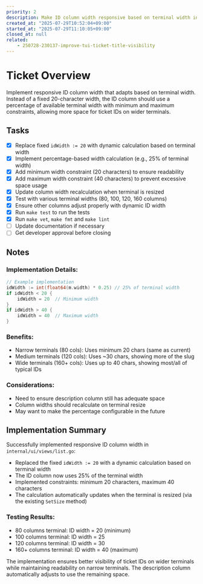 ```yaml
---
priority: 2
description: Make ID column width responsive based on terminal width in TUI list view
created_at: "2025-07-29T10:52:04+09:00"
started_at: "2025-07-29T11:10:05+09:00"
closed_at: null
related:
    - 250728-230137-improve-tui-ticket-title-visibility
---
```


# Ticket Overview

Implement responsive ID column width that adapts based on terminal width. Instead of a fixed 20-character width, the ID column should use a percentage of available terminal width with minimum and maximum constraints, allowing more space for ticket IDs on wider terminals.

## Tasks
- [x] Replace fixed `idWidth := 20` with dynamic calculation based on terminal width
- [x] Implement percentage-based width calculation (e.g., 25% of terminal width)
- [x] Add minimum width constraint (20 characters) to ensure readability
- [x] Add maximum width constraint (40 characters) to prevent excessive space usage
- [x] Update column width recalculation when terminal is resized
- [x] Test with various terminal widths (80, 100, 120, 160 columns)
- [x] Ensure other columns adjust properly with dynamic ID width
- [x] Run `make test` to run the tests
- [x] Run `make vet`, `make fmt` and `make lint`
- [ ] Update documentation if necessary
- [ ] Get developer approval before closing

## Notes

### Implementation Details:
```go
// Example implementation
idWidth := int(float64(m.width) * 0.25) // 25% of terminal width
if idWidth < 20 { 
    idWidth = 20  // Minimum width
}
if idWidth > 40 { 
    idWidth = 40  // Maximum width
}
```

### Benefits:
- Narrow terminals (80 cols): Uses minimum 20 chars (same as current)
- Medium terminals (120 cols): Uses ~30 chars, showing more of the slug
- Wide terminals (160+ cols): Uses up to 40 chars, showing most/all of typical IDs

### Considerations:
- Need to ensure description column still has adequate space
- Column widths should recalculate on terminal resize
- May want to make the percentage configurable in the future

## Implementation Summary

Successfully implemented responsive ID column width in `internal/ui/views/list.go`:

- Replaced the fixed `idWidth := 20` with a dynamic calculation based on terminal width
- The ID column now uses 25% of the terminal width
- Implemented constraints: minimum 20 characters, maximum 40 characters
- The calculation automatically updates when the terminal is resized (via the existing `SetSize` method)

### Testing Results:
- 80 columns terminal: ID width = 20 (minimum)
- 100 columns terminal: ID width = 25
- 120 columns terminal: ID width = 30
- 160+ columns terminal: ID width = 40 (maximum)

The implementation ensures better visibility of ticket IDs on wider terminals while maintaining readability on narrow terminals. The description column automatically adjusts to use the remaining space.